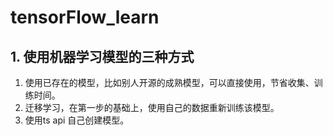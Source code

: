 # tensorFlow_learn
## 1. 使用机器学习模型的三种方式
1. 使用已存在的模型，比如别人开源的成熟模型，可以直接使用，节省收集、训练时间。
2. 迁移学习，在第一步的基础上，使用自己的数据重新训练该模型。
3. 使用ts api 自己创建模型。
